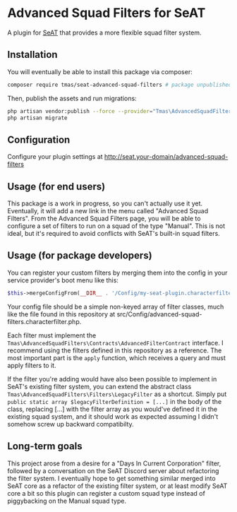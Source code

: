 # Advanced Squad Filters for SeAT

A plugin for [SeAT](https://github.com/eveseat/seat) that provides a more flexible squad filter system.

## Installation

You will eventually be able to install this package via composer:

```bash
composer require tmas/seat-advanced-squad-filters # package unpublished, this doesn't work yet!
```

Then, publish the assets and run migrations:

```bash
php artisan vendor:publish --force --provider="Tmas\AdvancedSquadFilters\AdvancedSquadFiltersServiceProvider"
php artisan migrate
```

## Configuration

Configure your plugin settings at http://seat.your-domain/advanced-squad-filters

## Usage (for end users)

This package is a work in progress, so you can't actually use it yet. Eventually, it will add a new link in the menu called "Advanced Squad Filters". From the Advanced Squad Filters page, you will be able to configure a set of filters to run on a squad of the type "Manual". This is not ideal, but it's required to avoid conflicts with SeAT's built-in squad filters.

## Usage (for package developers)

You can register your custom filters by merging them into the config in your service provider's boot menu like this:
```php
$this->mergeConfigFrom(__DIR__ . '/Config/my-seat-plugin.characterfilter.php', 'advanced-squad-filters.characterfilter');
```

Your config file should be a simple non-keyed array of filter classes, much like the file found in this repository at src/Config/advanced-squad-filters.characterfilter.php.

Each filter must implement the `Tmas\AdvancedSquadFilters\Contracts\AdvancedFilterContract` interface. I recommend using the filters defined in this repository as a reference. The most important part is the `apply` function, which receives a query and must apply filters to it.

If the filter you're adding would have also been possible to implement in SeAT's existing filter system, you can extend the abstract class `Tmas\AdvancedSquadFilters\Filters\LegacyFilter` as a shortcut. Simply put `public static array $legacyFilterDefinition = [...]` in the body of the class, replacing [...] with the filter array as you would've defined it in the existing squad system, and it should work as expected assuming I didn't somehow screw up backward compatibilty.


## Long-term goals

This project arose from a desire for a "Days In Current Corporation" filter, followed by a conversation on the SeAT Discord server about refactoring the filter system. I eventually hope to get something similar merged into SeAT core as a refactor of the existing filter system, or at least modify SeAT core a bit so this plugin can register a custom squad type instead of piggybacking on the Manual squad type.